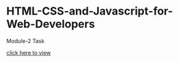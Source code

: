 # HTML-CSS-and-Javascript-for-Web-Developers

Module-2 Task

[click here to view](https://geevar123.github.io/HTML-CSS-and-Javascript-for-Web-Developers/Assignment/Module-2/index.html)
